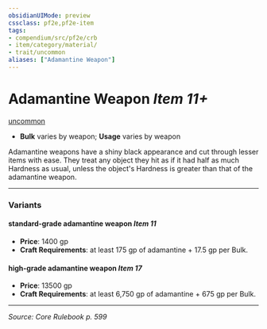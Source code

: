 ```yaml
---
obsidianUIMode: preview
cssclass: pf2e,pf2e-item
tags:
- compendium/src/pf2e/crb
- item/category/material/
- trait/uncommon
aliases: ["Adamantine Weapon"]
---
```

# Adamantine Weapon *Item 11+*  
[uncommon](uncommon.md "Uncommon Rarity Trait")  

- **Bulk** varies by weapon; **Usage** varies by weapon

Adamantine weapons have a shiny black appearance and cut through lesser items with ease. They treat any object they hit as if it had half as much Hardness as usual, unless the object's Hardness is greater than that of the adamantine weapon.

---

### Variants

#### standard-grade adamantine weapon *Item 11*

- **Price**: 1400 gp
- **Craft Requirements**: at least 175 gp of adamantine + 17.5 gp per Bulk.

#### high-grade adamantine weapon *Item 17*

- **Price**: 13500 gp
- **Craft Requirements**: at least 6,750 gp of adamantine + 675 gp per Bulk.

---
*Source: Core Rulebook p. 599*
